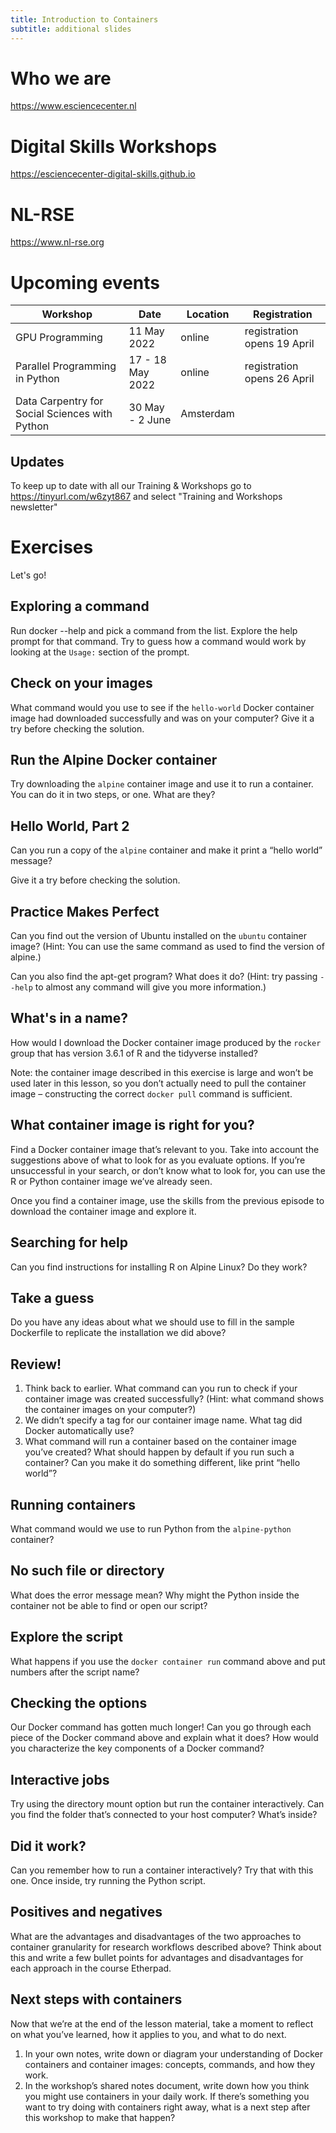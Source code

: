```yaml
---
title: Introduction to Containers 
subtitle: additional slides
---
```


# Who we are
https://www.esciencecenter.nl

# Digital Skills Workshops
https://esciencecenter-digital-skills.github.io

# NL-RSE
https://www.nl-rse.org

# Upcoming events
|Workshop|Date|Location|Registration|
|-|-|-|-|
|GPU Programming|11 May 2022|online|registration opens 19 April|
|Parallel Programming in Python| 17 - 18 May 2022| online|registration opens 26 April|
|Data Carpentry for Social Sciences with Python| 30 May - 2 June| Amsterdam | |

## Updates
To keep up to date with all our Training & Workshops go to
https://tinyurl.com/w6zyt867
and select "Training and Workshops newsletter"

# Exercises
Let's go!

## Exploring a command
Run docker --help and pick a command from the list.
Explore the help prompt for that command. Try to guess how a command
would work by looking at the `Usage:` section of the prompt.

## Check on your images
What command would you use to see if the `hello-world` Docker container 
image had downloaded successfully and was on your computer? Give it a try
before checking the solution.

## Run the Alpine Docker container
Try downloading the `alpine` container image and use it to run a container.
You can do it in two steps, or one. What are they?

## Hello World, Part 2
Can you run a copy of the `alpine` container and make it print a “hello world” message?

Give it a try before checking the solution.

## Practice Makes Perfect
Can you find out the version of Ubuntu installed on the `ubuntu` container image? (Hint: You can use the same command as used to find the version of alpine.)

Can you also find the apt-get program? What does it do? (Hint: try passing `--help` to almost any command will give you more information.)

## What's in a name?
How would I download the Docker container image produced by the `rocker` group that has version 3.6.1 of R and the tidyverse installed?

Note: the container image described in this exercise is large and won’t 
be used later in this lesson, so you don’t actually need to pull the container image – constructing the correct `docker pull` command is sufficient.

## What container image is right for you?
Find a Docker container image that’s relevant to you. Take into account the suggestions above of what to look for as you evaluate options. If you’re unsuccessful in your search, or don’t know what to look for, you can use the R or Python container image we’ve already seen.

Once you find a container image, use the skills from the previous episode to download the container image and explore it.

## Searching for help
Can you find instructions for installing R on Alpine Linux? Do they work?

## Take a guess
Do you have any ideas about what we should use to fill in the sample Dockerfile to replicate the installation we did above?

## Review!
1. Think back to earlier. What command can you run to check if your container image was created successfully? (Hint: what command shows the container images on your computer?)
2. We didn’t specify a tag for our container image name. What tag did Docker automatically use?
3. What command will run a container based on the container image you’ve created? What should happen by default if you run such a container? Can you make it do something different, like print “hello world”?

## Running containers
What command would we use to run Python from the `alpine-python` container?

## No such file or directory
What does the error message mean? Why might the Python inside the container not be able to find or open our script?

## Explore the script
What happens if you use the `docker container run` command above and put numbers after the script name?

## Checking the options
Our Docker command has gotten much longer! Can you go through each piece of the Docker command above and explain what it does? How would you characterize the key components of a Docker command?

## Interactive jobs
Try using the directory mount option but run the container interactively. Can you find the folder that’s connected to your host computer? What’s inside?

## Did it work?
Can you remember how to run a container interactively? Try that with this one. Once inside, try running the Python script.

## Positives and negatives
What are the advantages and disadvantages of the two approaches to container granularity for research workflows described above? Think about this and write a few bullet points for advantages and disadvantages for each approach in the course Etherpad.

## Next steps with containers
Now that we’re at the end of the lesson material, take a moment to reflect on what you’ve learned, how it applies to you, and what to do next.
1. In your own notes, write down or diagram your understanding of Docker containers and container images: concepts, commands, and how they work. 
2. In the workshop’s shared notes document, write down how you think you might use containers in your daily work. If there’s something you want to try doing with containers right away, what is a next step after this workshop to make that happen?

